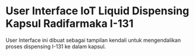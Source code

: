 # User Interface IoT Liquid Dispensing Kapsul Radifarmaka I-131

User Interface ini dibuat sebagai tampilan kendali untuk mengendalikan proses dispensing I-131 ke dalam kapsul.